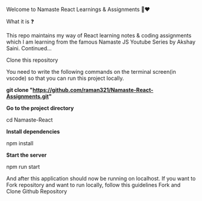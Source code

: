 Welcome to Namaste React Learnings & Assignments 🚀❤️

What it is ❓

This repo maintains my way of React learning notes & coding assignments which I am learning from the famous Namaste JS Youtube Series by Akshay Saini. Continued...

Clone this repository

You need to write the following commands on the terminal screen(in vscode) so that you can run this project locally.

  **git clone "https://github.com/raman321/Namaste-React-Assignments.git"**
  
**Go to the project directory**

  cd Namaste-React
  
**Install dependencies**

  npm install
  
**Start the server**

  npm run start
  
And after this application should now be running on localhost. If you want to Fork repository and want to run locally, follow this guidelines Fork and Clone Github Repository
